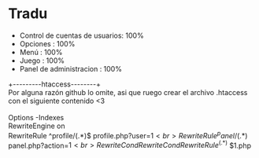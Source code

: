 # Tradu
* Control de cuentas de usuarios: 100% <br>
* Opciones : 100% <br>
* Menú : 100% <br>
* Juego : 100% <br>
* Panel de administracion : 100% <br>


+---------htaccess--------+<br>
Por alguna razón github lo omite, asi que ruego crear el archivo .htaccess con el siguiente contenido <3<br>
<br>
Options -Indexes<br>
RewriteEngine on    <br>
RewriteRule ^profile/(.*)$ profile.php?user=$1<br>
RewriteRule ^panel/(.*)$ panel.php?action=$1<br>
RewriteCond %{REQUEST_FILENAME} !-d<br>
RewriteCond %{REQUEST_FILENAME} !-f<br>
RewriteRule ^(.*)$ $1.php<br>
